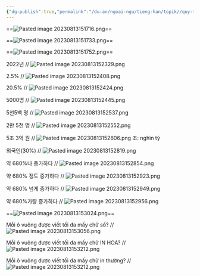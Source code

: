 ```yaml
---
{"dg-publish":true,"permalink":"/du-an/ngoai-ngu/tieng-han/topik//quy-tac-viet/","dgPassFrontmatter":true}
---
```


==![Pasted image 20230813151716.png](/img/user/Z_Attachment/Pasted%20image%2020230813151716.png)==
<!--SR:!2023-09-20,25,250-->

==![Pasted image 20230813151733.png](/img/user/Z_Attachment/Pasted%20image%2020230813151733.png)==
<!--SR:!2023-09-04,13,230-->

==![Pasted image 20230813151752.png](/img/user/Z_Attachment/Pasted%20image%2020230813151752.png)==
<!--SR:!2023-09-05,14,230-->

2022년
//
![Pasted image 20230813152329.png](/img/user/Z_Attachment/Pasted%20image%2020230813152329.png)
<!--SR:!2023-08-26,9,245-->

2.5%
//
![Pasted image 20230813152408.png](/img/user/Z_Attachment/Pasted%20image%2020230813152408.png)
<!--SR:!2023-09-03,12,245-->

20.5%
//
![Pasted image 20230813152424.png](/img/user/Z_Attachment/Pasted%20image%2020230813152424.png)
<!--SR:!2023-08-24,7,245-->

5000명
//
![Pasted image 20230813152445.png](/img/user/Z_Attachment/Pasted%20image%2020230813152445.png)
<!--SR:!2023-08-25,8,246-->

5천5백 명
//
![Pasted image 20230813152537.png](/img/user/Z_Attachment/Pasted%20image%2020230813152537.png)
<!--SR:!2023-09-07,15,226-->

2만 5천 명
//
![Pasted image 20230813152552.png](/img/user/Z_Attachment/Pasted%20image%2020230813152552.png)
<!--SR:!2023-08-24,7,246-->

5조 3억 원
//
![Pasted image 20230813152606.png](/img/user/Z_Attachment/Pasted%20image%2020230813152606.png)
조: nghìn tỷ
<!--SR:!2023-08-25,8,246-->

외국인(30%)
//
![Pasted image 20230813152819.png](/img/user/Z_Attachment/Pasted%20image%2020230813152819.png)
<!--SR:!2023-09-08,16,246-->

약 680%나 증가하다
//
![Pasted image 20230813152854.png](/img/user/Z_Attachment/Pasted%20image%2020230813152854.png)
<!--SR:!2023-09-04,13,245-->

약 680% 정도 증가하다
//
![Pasted image 20230813152923.png](/img/user/Z_Attachment/Pasted%20image%2020230813152923.png)
<!--SR:!2023-08-24,7,245-->

약 680% 넘게 증가하다
//
![Pasted image 20230813152949.png](/img/user/Z_Attachment/Pasted%20image%2020230813152949.png)
<!--SR:!2023-08-25,8,245-->

약 680%가량 증가하다
//
![Pasted image 20230813152956.png](/img/user/Z_Attachment/Pasted%20image%2020230813152956.png)
<!--SR:!2023-09-03,12,245-->

==![Pasted image 20230813153024.png](/img/user/Z_Attachment/Pasted%20image%2020230813153024.png)==
<!--SR:!2023-09-18,23,246-->

Mỗi ô vuông được viết tối đa mấy chữ số?
//
![Pasted image 20230813153056.png](/img/user/Z_Attachment/Pasted%20image%2020230813153056.png)
<!--SR:!2023-09-05,14,245-->

Mỗi ô vuông được viết tối đa mấy chữ IN HOA?
//
![Pasted image 20230813153212.png](/img/user/Z_Attachment/Pasted%20image%2020230813153212.png)
<!--SR:!2023-09-05,14,246-->

Mỗi ô vuông được viết tối đa mấy chữ in thường?
//
![Pasted image 20230813153212.png](/img/user/Z_Attachment/Pasted%20image%2020230813153212.png)
<!--SR:!2023-08-24,7,246-->